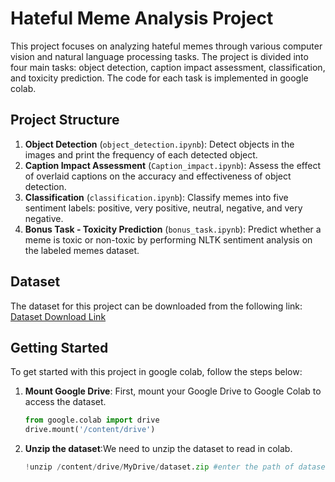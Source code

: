 # Hateful Meme Analysis Project

This project focuses on analyzing hateful memes through various computer vision and natural language processing tasks. The project is divided into four main tasks: object detection, caption impact assessment, classification, and toxicity prediction. The code for each task is implemented in google colab. 

## Project Structure

1. **Object Detection** (`object_detection.ipynb`): Detect objects in the images and print the frequency of each detected object.
2. **Caption Impact Assessment** (`Caption_impact.ipynb`): Assess the effect of overlaid captions on the accuracy and effectiveness of object detection.
3. **Classification** (`classification.ipynb`): Classify memes into five sentiment labels: positive, very positive, neutral, negative, and very negative.
4. **Bonus Task - Toxicity Prediction** (`bonus_task.ipynb`): Predict whether a meme is toxic or non-toxic by performing NLTK sentiment analysis on the labeled memes dataset.

## Dataset

The dataset for this project can be downloaded from the following link:
[Dataset Download Link](https://drive.google.com/drive/folders/1BHiATwEb2gjKY0ZQD0rVhLzsrTygl3op?usp=drive_link)

## Getting Started

To get started with this project in google colab, follow the steps below:

1. **Mount Google Drive**: First, mount your Google Drive to Google Colab to access the dataset.
   ```python
   from google.colab import drive
   drive.mount('/content/drive')
2. **Unzip the dataset**:We need to unzip the dataset to read in colab.
      ```python
   !unzip /content/drive/MyDrive/dataset.zip #enter the path of dataset
